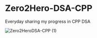 # Zero2Hero-DSA-CPP

Everyday sharing my progress in CPP DSA





![Zero2HeroDSA-CPP (1)](https://user-images.githubusercontent.com/66516162/124399354-707bca00-dd38-11eb-9b2b-9483cb8d5ae6.png)
